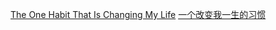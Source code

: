 
[The One Habit That Is Changing My Life](https://youtu.be/hAvskHhvDis?si=bUHOxauVunnDpThD)
[一个改变我一生的习惯](https://www.bilibili.com/video/BV1BrJBzqE6N/?share_source=copy_web&vd_source=9c1e19a73fa7bd23bb37aa8d7467d862)

